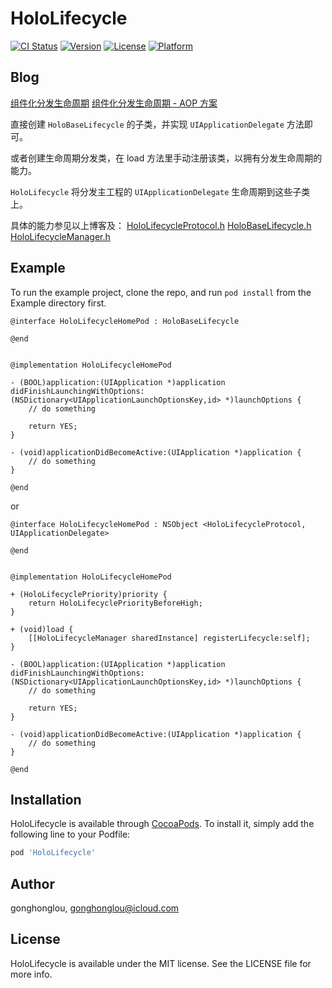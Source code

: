 # HoloLifecycle

[![CI Status](https://img.shields.io/travis/gonghonglou/HoloLifecycle.svg?style=flat)](https://travis-ci.org/gonghonglou/HoloLifecycle)
[![Version](https://img.shields.io/cocoapods/v/HoloLifecycle.svg?style=flat)](https://cocoapods.org/pods/HoloLifecycle)
[![License](https://img.shields.io/cocoapods/l/HoloLifecycle.svg?style=flat)](https://cocoapods.org/pods/HoloLifecycle)
[![Platform](https://img.shields.io/cocoapods/p/HoloLifecycle.svg?style=flat)](https://cocoapods.org/pods/HoloLifecycle)

## Blog

[组件化分发生命周期](http://gonghonglou.com/2019/08/29/pod-lifecycle/)
[组件化分发生命周期 - AOP 方案](http://gonghonglou.com/2020/03/08/pod-lifecycle-aop/)


直接创建  `HoloBaseLifecycle`  的子类，并实现  `UIApplicationDelegate`  方法即可。 

或者创建生命周期分发类，在 load 方法里手动注册该类，以拥有分发生命周期的能力。

`HoloLifecycle` 将分发主工程的 `UIApplicationDelegate`  生命周期到这些子类上。


具体的能力参见以上博客及：
[HoloLifecycleProtocol.h](https://github.com/HoloFoundation/HoloLifecycle/blob/master/HoloLifecycle/Classes/Holo/HoloLifecycleProtocol.h) 
[HoloBaseLifecycle.h](https://github.com/HoloFoundation/HoloLifecycle/blob/master/HoloLifecycle/Classes/Holo/HoloBaseLifecycle.h) 
[HoloLifecycleManager.h](https://github.com/HoloFoundation/HoloLifecycle/blob/master/HoloLifecycle/Classes/Holo/HoloLifecycleManager.h) 


## Example

To run the example project, clone the repo, and run `pod install` from the Example directory first.

```objc
@interface HoloLifecycleHomePod : HoloBaseLifecycle

@end


@implementation HoloLifecycleHomePod

- (BOOL)application:(UIApplication *)application didFinishLaunchingWithOptions:(NSDictionary<UIApplicationLaunchOptionsKey,id> *)launchOptions {
    // do something
    
    return YES;
}

- (void)applicationDidBecomeActive:(UIApplication *)application {
    // do something
}

@end
```

or

```objc
@interface HoloLifecycleHomePod : NSObject <HoloLifecycleProtocol, UIApplicationDelegate>

@end


@implementation HoloLifecycleHomePod

+ (HoloLifecyclePriority)priority {
    return HoloLifecyclePriorityBeforeHigh;
}

+ (void)load {
    [[HoloLifecycleManager sharedInstance] registerLifecycle:self];
}

- (BOOL)application:(UIApplication *)application didFinishLaunchingWithOptions:(NSDictionary<UIApplicationLaunchOptionsKey,id> *)launchOptions {
    // do something
    
    return YES;
}

- (void)applicationDidBecomeActive:(UIApplication *)application {
    // do something
}

@end
```

## Installation

HoloLifecycle is available through [CocoaPods](https://cocoapods.org). To install
it, simply add the following line to your Podfile:

```ruby
pod 'HoloLifecycle'
```

## Author

gonghonglou, gonghonglou@icloud.com

## License

HoloLifecycle is available under the MIT license. See the LICENSE file for more info.


